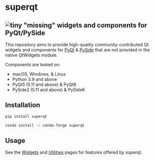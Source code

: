 # superqt

## ![tiny](https://user-images.githubusercontent.com/1609449/120636353-8c3f3800-c43b-11eb-8732-a14dec578897.png) "missing" widgets and components for PyQt/PySide

This repository aims to provide high-quality community-contributed Qt widgets
and components for [PyQt](https://riverbankcomputing.com/software/pyqt/) &
[PySide](https://www.qt.io/qt-for-python) that are not provided in the native
QtWidgets module.

Components are tested on:

- macOS, Windows, & Linux
- Python 3.9 and above
- PyQt5 (5.11 and above) & PyQt6
- PySide2 (5.11 and above) & PySide6

## Installation

```bash
pip install superqt
```

```bash
conda install -c conda-forge superqt
```

## Usage

See the [Widgets](./widgets/index.md) and [Utilities](./utilities/index.md) pages for features offered by superqt.
